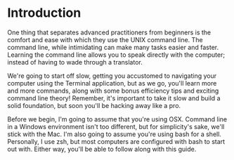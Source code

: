 # Introduction

One thing that separates advanced practitioners from beginners is the comfort and ease with which they use the UNIX command line. The command line, while intimidating can make many tasks easier and faster. Learning the command line allows you to speak directly with the computer; instead of having to wade through a translator.

We're going to start off slow, getting you accustomed to navigating your computer using the Terminal application, but as we go, you'll learn more and more commands, along with some bonus efficiency tips and exciting command line theory! Remember, it's important to take it slow and build a solid foundation, but soon you'll be hacking away like a pro.

Before we begin, I'm going to assume that you're using OSX. Command line in a Windows environment isn't too different, but for simplicity's sake, we'll stick with the Mac. I'm also going to assume you're using bash for a shell. Personally, I use zsh, but most computers are configured with bash to start out with. Either way, you'll be able to follow along with this guide.

